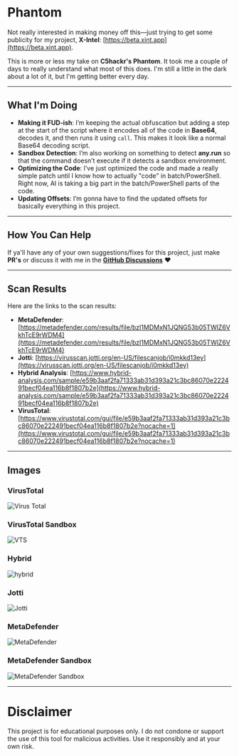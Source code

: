 
# Phantom  

Not really interested in making money off this—just trying to get some publicity for my project, **X-Intel**: [https://beta.xint.app](https://beta.xint.app).  

This is more or less my take on **C5hackr's Phantom**. It took me a couple of days to really understand what most of this does. I'm still a little in the dark about a lot of it, but I'm getting better every day.  

---

## What I'm Doing  

- **Making it FUD-ish**: I’m keeping the actual obfuscation but adding a step at the start of the script where it encodes all of the code in **Base64**, decodes it, and then runs it using `call`. This makes it look like a normal Base64 decoding script.  
- **Sandbox Detection**: I’m also working on something to detect **any.run** so that the command doesn’t execute if it detects a sandbox environment.  
- **Optimizing the Code**: I’ve just optimized the code and made a really simple patch until I know how to actually "code" in batch/PowerShell. Right now, AI is taking a big part in the batch/PowerShell parts of the code.  
- **Updating Offsets**: I’m gonna have to find the updated offsets for basically everything in this project.  

---

## How You Can Help  

If ya'll have any of your own suggestions/fixes for this project, just make **PR's** or discuss it with me in the **[GitHub Discussions](https://github.com/michaeljross000/Phantom/discussions)** ❤  

---

## Scan Results  

Here are the links to the scan results:  

- **MetaDefender**: [https://metadefender.com/results/file/bzI1MDMxN1JQNG53b05TWlZ6VkhTcE9rWDM4](https://metadefender.com/results/file/bzI1MDMxN1JQNG53b05TWlZ6VkhTcE9rWDM4)  
- **Jotti**: [https://virusscan.jotti.org/en-US/filescanjob/i0mkkd13ey](https://virusscan.jotti.org/en-US/filescanjob/i0mkkd13ey)  
- **Hybrid Analysis**: [https://www.hybrid-analysis.com/sample/e59b3aaf2fa71333ab31d393a21c3bc86070e222491becf04ea116b8f1807b2e](https://www.hybrid-analysis.com/sample/e59b3aaf2fa71333ab31d393a21c3bc86070e222491becf04ea116b8f1807b2e)  
- **VirusTotal**: [https://www.virustotal.com/gui/file/e59b3aaf2fa71333ab31d393a21c3bc86070e222491becf04ea116b8f1807b2e?nocache=1](https://www.virustotal.com/gui/file/e59b3aaf2fa71333ab31d393a21c3bc86070e222491becf04ea116b8f1807b2e?nocache=1)  

---

## Images  

### VirusTotal
![Virus Total](https://github.com/user-attachments/assets/94dab552-c427-4f16-8889-5bddf16233c8)  

### VirusTotal Sandbox
![VTS](https://github.com/user-attachments/assets/11206cd1-796c-46a3-a6ad-d2e3b9450ba9)  

### Hybrid  
![hybrid](https://github.com/user-attachments/assets/21733266-dab4-4a97-b102-0162dccd21f5) 

### Jotti  
![Jotti](https://github.com/user-attachments/assets/ce212cde-5720-41e4-80ee-4acc1a789049)  

### MetaDefender  
![MetaDefender](https://github.com/user-attachments/assets/5284dd2d-deee-4454-9918-ef312dfd19a3)  

### MetaDefender Sandbox  
![MetaDefender Sandbox](https://github.com/user-attachments/assets/b768c4ec-ea14-4185-8a46-98eb32cd5b64)  

---

# Disclaimer

This project is for educational purposes only. I do not condone or support the use of this tool for malicious activities. Use it responsibly and at your own risk.
